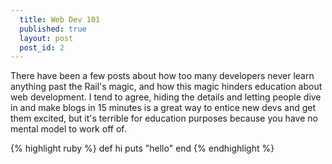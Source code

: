 ```yaml
---
  title: Web Dev 101
  published: true
  layout: post
  post_id: 2
---
```


There have been a few posts about how too many developers never learn anything past the Rail's magic, and how this magic hinders education about web development. I tend to agree, hiding the details and letting people dive in and make blogs in 15 minutes is a great way to entice new devs and get them excited, but it's terrible for education purposes because you have no mental model to work off of.

{% highlight ruby %}
def hi
  puts "hello"
end
{% endhighlight %}
